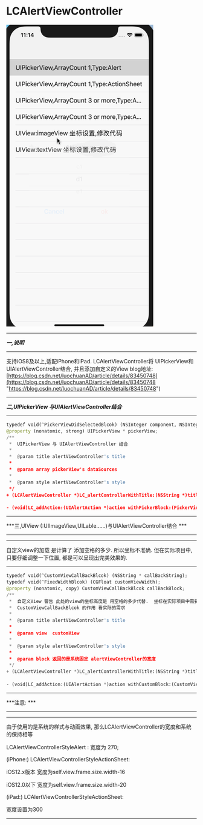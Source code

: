 # LCAlertViewController

![image](https://github.com/LuochuanAD/LCAlertViewController/blob/master/LCAlertViewController/demo.gif)


***

***一,说明***

***
支持iOS8及以上,适配iPhone和iPad. LCAlertViewController将 UIPickerView和UIAlertViewController结合, 并且添加自定义的View 
blog地址:
[https://blog.csdn.net/luochuanAD/article/details/83450748](https://blog.csdn.net/luochuanAD/article/details/83450748 "https://blog.csdn.net/luochuanAD/article/details/83450748")
***
***二,UIPickerView 与UIAlertViewController结合***

***

```python
typedef void(^PickerViewDidSelectedBlcok) (NSInteger component, NSInteger row);
@property (nonatomic, strong) UIPickerView * pickerView;
/**
 *  UIPickerView 与 UIAlertViewController 结合
 *
 *  @param title alertViewController's title
 *
 *  @param array pickerView's dataSources
 *
 *  @param style alertViewController's style
 */
+ (LCAlertViewController *)LC_alertControllerWithTitle:(NSString *)title dataArray:(NSArray *)array preferredStyle:(LCAlertViewControllerStyle)style;

- (void)LC_addAction:(UIAlertAction *)action withPickerBlock:(PickerViewDidSelectedBlcok)block;


```
***

***三,UIView (:UIImageView,UILable......)与UIAlertViewController结合 ***

***
***
自定义view的加载 是计算了 添加空格的多少. 所以坐标不准确. 但在实际项目中,只要仔细调整一下位置, 都是可以呈现出完美效果的.
***
```python
typedef void(^CustomViewCallBackBlcok) (NSString * callBackString);
typedef void(^FixedWidthBlcok) (CGFloat customViewWidth);
@property (nonatomic, copy) CustomViewCallBackBlcok callBackBlock;
/**
 *  自定义View 警告 此处的view的坐标高度是 用空格的多少代替.  坐标在实际项目中需要仔细调整
 *  CustomViewCallBackBlcok 的作用 看实际的需求
 *
 *  @param title alertViewController's title
 *
 *  @param view  customView
 *
 *  @param style alertViewController's style
 *
 *  @param block 返回的是系统固定 alertViewController的宽度
 */
+ (LCAlertViewController *)LC_alertControllerWithTitle:(NSString *)title customView:(UIView *)view preferredStyle:(LCAlertViewControllerStyle)style customWidth:(FixedWidthBlcok)block;

- (void)LC_addAction:(UIAlertAction *)action withCustomBlock:(CustomViewCallBackBlcok)block;

```
***

***注意: ***

***
***
由于使用的是系统的样式与动画效果, 那么LCAlertViewController的宽度和系统的保持相等


LCAlertViewControllerStyleAlert : 
宽度为 270;

(iPhone:) LCAlertViewControllerStyleActionSheet:

iOS12.x版本 宽度为self.view.frame.size.width-16

iOS12.0以下 宽度为self.view.frame.size.width-20

(iPad:) LCAlertViewControllerStyleActionSheet:

宽度设置为300

***


